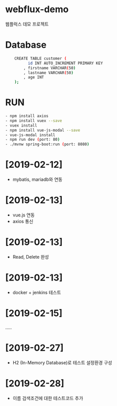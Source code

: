 # webflux-demo
웹플럭스 데모 프로젝트

# Database
``` bash
    CREATE TABLE customer (
          id INT AUTO_INCREMENT PRIMARY KEY
        , firstname VARCHAR(50)
        , lastname VARCHAR(50)
        , age INT
    );
```

# RUN
``` bash
- npm install axios
- npm install vuex --save
- vuex install
- npm install vue-js-modal --save
- vue-js-modal install
- npm run dev (port: 80)
- ./mvnw spring-boot:run (port: 8080)
```

# [2019-02-12]
- mybatis, mariadb와 연동

# [2019-02-13]
- vue.js 연동
- axios 통신

# [2019-02-13]
- Read, Delete 완성

# [2019-02-13]
- docker + jenkins 테스트

# [2019-02-15]

.....

# [2019-02-27]
- H2 (In-Memory Database)로 테스트 설정환경 구성

# [2019-02-28]
- 이름 검색조건에 대한 테스트코드 추가